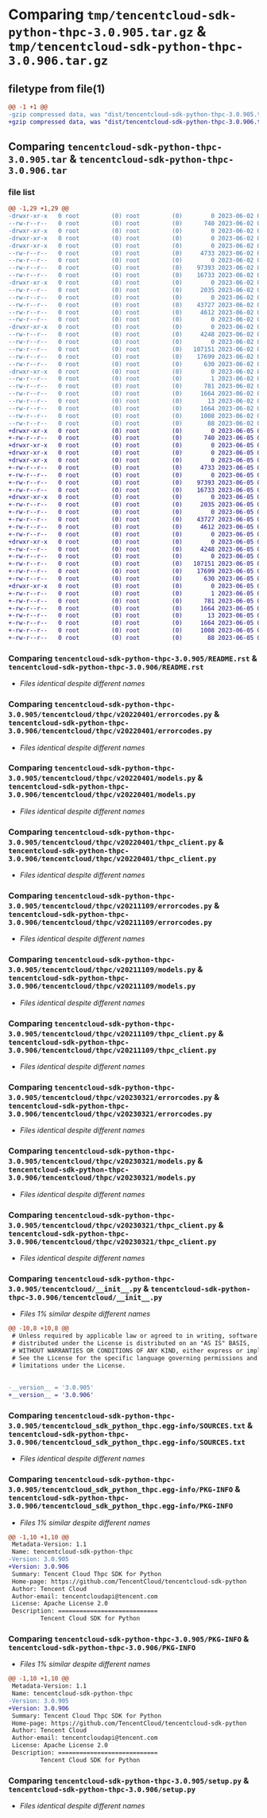 # Comparing `tmp/tencentcloud-sdk-python-thpc-3.0.905.tar.gz` & `tmp/tencentcloud-sdk-python-thpc-3.0.906.tar.gz`

## filetype from file(1)

```diff
@@ -1 +1 @@
-gzip compressed data, was "dist/tencentcloud-sdk-python-thpc-3.0.905.tar", last modified: Fri Jun  2 00:41:18 2023, max compression
+gzip compressed data, was "dist/tencentcloud-sdk-python-thpc-3.0.906.tar", last modified: Mon Jun  5 00:44:03 2023, max compression
```

## Comparing `tencentcloud-sdk-python-thpc-3.0.905.tar` & `tencentcloud-sdk-python-thpc-3.0.906.tar`

### file list

```diff
@@ -1,29 +1,29 @@
-drwxr-xr-x   0 root         (0) root         (0)        0 2023-06-02 00:41:18.000000 tencentcloud-sdk-python-thpc-3.0.905/
--rw-r--r--   0 root         (0) root         (0)      740 2023-06-02 00:41:18.000000 tencentcloud-sdk-python-thpc-3.0.905/README.rst
-drwxr-xr-x   0 root         (0) root         (0)        0 2023-06-02 00:41:18.000000 tencentcloud-sdk-python-thpc-3.0.905/tencentcloud/
-drwxr-xr-x   0 root         (0) root         (0)        0 2023-06-02 00:41:18.000000 tencentcloud-sdk-python-thpc-3.0.905/tencentcloud/thpc/
-drwxr-xr-x   0 root         (0) root         (0)        0 2023-06-02 00:41:18.000000 tencentcloud-sdk-python-thpc-3.0.905/tencentcloud/thpc/v20220401/
--rw-r--r--   0 root         (0) root         (0)     4733 2023-06-02 00:41:18.000000 tencentcloud-sdk-python-thpc-3.0.905/tencentcloud/thpc/v20220401/errorcodes.py
--rw-r--r--   0 root         (0) root         (0)        0 2023-06-02 00:41:18.000000 tencentcloud-sdk-python-thpc-3.0.905/tencentcloud/thpc/v20220401/__init__.py
--rw-r--r--   0 root         (0) root         (0)    97393 2023-06-02 00:41:18.000000 tencentcloud-sdk-python-thpc-3.0.905/tencentcloud/thpc/v20220401/models.py
--rw-r--r--   0 root         (0) root         (0)    16733 2023-06-02 00:41:18.000000 tencentcloud-sdk-python-thpc-3.0.905/tencentcloud/thpc/v20220401/thpc_client.py
-drwxr-xr-x   0 root         (0) root         (0)        0 2023-06-02 00:41:18.000000 tencentcloud-sdk-python-thpc-3.0.905/tencentcloud/thpc/v20211109/
--rw-r--r--   0 root         (0) root         (0)     2035 2023-06-02 00:41:18.000000 tencentcloud-sdk-python-thpc-3.0.905/tencentcloud/thpc/v20211109/errorcodes.py
--rw-r--r--   0 root         (0) root         (0)        0 2023-06-02 00:41:18.000000 tencentcloud-sdk-python-thpc-3.0.905/tencentcloud/thpc/v20211109/__init__.py
--rw-r--r--   0 root         (0) root         (0)    43727 2023-06-02 00:41:18.000000 tencentcloud-sdk-python-thpc-3.0.905/tencentcloud/thpc/v20211109/models.py
--rw-r--r--   0 root         (0) root         (0)     4612 2023-06-02 00:41:18.000000 tencentcloud-sdk-python-thpc-3.0.905/tencentcloud/thpc/v20211109/thpc_client.py
--rw-r--r--   0 root         (0) root         (0)        0 2023-06-02 00:41:18.000000 tencentcloud-sdk-python-thpc-3.0.905/tencentcloud/thpc/__init__.py
-drwxr-xr-x   0 root         (0) root         (0)        0 2023-06-02 00:41:18.000000 tencentcloud-sdk-python-thpc-3.0.905/tencentcloud/thpc/v20230321/
--rw-r--r--   0 root         (0) root         (0)     4248 2023-06-02 00:41:18.000000 tencentcloud-sdk-python-thpc-3.0.905/tencentcloud/thpc/v20230321/errorcodes.py
--rw-r--r--   0 root         (0) root         (0)        0 2023-06-02 00:41:18.000000 tencentcloud-sdk-python-thpc-3.0.905/tencentcloud/thpc/v20230321/__init__.py
--rw-r--r--   0 root         (0) root         (0)   107151 2023-06-02 00:41:18.000000 tencentcloud-sdk-python-thpc-3.0.905/tencentcloud/thpc/v20230321/models.py
--rw-r--r--   0 root         (0) root         (0)    17699 2023-06-02 00:41:18.000000 tencentcloud-sdk-python-thpc-3.0.905/tencentcloud/thpc/v20230321/thpc_client.py
--rw-r--r--   0 root         (0) root         (0)      630 2023-06-02 00:41:18.000000 tencentcloud-sdk-python-thpc-3.0.905/tencentcloud/__init__.py
-drwxr-xr-x   0 root         (0) root         (0)        0 2023-06-02 00:41:18.000000 tencentcloud-sdk-python-thpc-3.0.905/tencentcloud_sdk_python_thpc.egg-info/
--rw-r--r--   0 root         (0) root         (0)        1 2023-06-02 00:41:18.000000 tencentcloud-sdk-python-thpc-3.0.905/tencentcloud_sdk_python_thpc.egg-info/dependency_links.txt
--rw-r--r--   0 root         (0) root         (0)      781 2023-06-02 00:41:18.000000 tencentcloud-sdk-python-thpc-3.0.905/tencentcloud_sdk_python_thpc.egg-info/SOURCES.txt
--rw-r--r--   0 root         (0) root         (0)     1664 2023-06-02 00:41:18.000000 tencentcloud-sdk-python-thpc-3.0.905/tencentcloud_sdk_python_thpc.egg-info/PKG-INFO
--rw-r--r--   0 root         (0) root         (0)       13 2023-06-02 00:41:18.000000 tencentcloud-sdk-python-thpc-3.0.905/tencentcloud_sdk_python_thpc.egg-info/top_level.txt
--rw-r--r--   0 root         (0) root         (0)     1664 2023-06-02 00:41:18.000000 tencentcloud-sdk-python-thpc-3.0.905/PKG-INFO
--rw-r--r--   0 root         (0) root         (0)     1008 2023-06-02 00:41:18.000000 tencentcloud-sdk-python-thpc-3.0.905/setup.py
--rw-r--r--   0 root         (0) root         (0)       88 2023-06-02 00:41:18.000000 tencentcloud-sdk-python-thpc-3.0.905/setup.cfg
+drwxr-xr-x   0 root         (0) root         (0)        0 2023-06-05 00:44:03.000000 tencentcloud-sdk-python-thpc-3.0.906/
+-rw-r--r--   0 root         (0) root         (0)      740 2023-06-05 00:44:02.000000 tencentcloud-sdk-python-thpc-3.0.906/README.rst
+drwxr-xr-x   0 root         (0) root         (0)        0 2023-06-05 00:44:03.000000 tencentcloud-sdk-python-thpc-3.0.906/tencentcloud/
+drwxr-xr-x   0 root         (0) root         (0)        0 2023-06-05 00:44:03.000000 tencentcloud-sdk-python-thpc-3.0.906/tencentcloud/thpc/
+drwxr-xr-x   0 root         (0) root         (0)        0 2023-06-05 00:44:03.000000 tencentcloud-sdk-python-thpc-3.0.906/tencentcloud/thpc/v20220401/
+-rw-r--r--   0 root         (0) root         (0)     4733 2023-06-05 00:44:02.000000 tencentcloud-sdk-python-thpc-3.0.906/tencentcloud/thpc/v20220401/errorcodes.py
+-rw-r--r--   0 root         (0) root         (0)        0 2023-06-05 00:44:02.000000 tencentcloud-sdk-python-thpc-3.0.906/tencentcloud/thpc/v20220401/__init__.py
+-rw-r--r--   0 root         (0) root         (0)    97393 2023-06-05 00:44:02.000000 tencentcloud-sdk-python-thpc-3.0.906/tencentcloud/thpc/v20220401/models.py
+-rw-r--r--   0 root         (0) root         (0)    16733 2023-06-05 00:44:02.000000 tencentcloud-sdk-python-thpc-3.0.906/tencentcloud/thpc/v20220401/thpc_client.py
+drwxr-xr-x   0 root         (0) root         (0)        0 2023-06-05 00:44:03.000000 tencentcloud-sdk-python-thpc-3.0.906/tencentcloud/thpc/v20211109/
+-rw-r--r--   0 root         (0) root         (0)     2035 2023-06-05 00:44:02.000000 tencentcloud-sdk-python-thpc-3.0.906/tencentcloud/thpc/v20211109/errorcodes.py
+-rw-r--r--   0 root         (0) root         (0)        0 2023-06-05 00:44:02.000000 tencentcloud-sdk-python-thpc-3.0.906/tencentcloud/thpc/v20211109/__init__.py
+-rw-r--r--   0 root         (0) root         (0)    43727 2023-06-05 00:44:02.000000 tencentcloud-sdk-python-thpc-3.0.906/tencentcloud/thpc/v20211109/models.py
+-rw-r--r--   0 root         (0) root         (0)     4612 2023-06-05 00:44:02.000000 tencentcloud-sdk-python-thpc-3.0.906/tencentcloud/thpc/v20211109/thpc_client.py
+-rw-r--r--   0 root         (0) root         (0)        0 2023-06-05 00:44:02.000000 tencentcloud-sdk-python-thpc-3.0.906/tencentcloud/thpc/__init__.py
+drwxr-xr-x   0 root         (0) root         (0)        0 2023-06-05 00:44:03.000000 tencentcloud-sdk-python-thpc-3.0.906/tencentcloud/thpc/v20230321/
+-rw-r--r--   0 root         (0) root         (0)     4248 2023-06-05 00:44:02.000000 tencentcloud-sdk-python-thpc-3.0.906/tencentcloud/thpc/v20230321/errorcodes.py
+-rw-r--r--   0 root         (0) root         (0)        0 2023-06-05 00:44:02.000000 tencentcloud-sdk-python-thpc-3.0.906/tencentcloud/thpc/v20230321/__init__.py
+-rw-r--r--   0 root         (0) root         (0)   107151 2023-06-05 00:44:02.000000 tencentcloud-sdk-python-thpc-3.0.906/tencentcloud/thpc/v20230321/models.py
+-rw-r--r--   0 root         (0) root         (0)    17699 2023-06-05 00:44:02.000000 tencentcloud-sdk-python-thpc-3.0.906/tencentcloud/thpc/v20230321/thpc_client.py
+-rw-r--r--   0 root         (0) root         (0)      630 2023-06-05 00:44:02.000000 tencentcloud-sdk-python-thpc-3.0.906/tencentcloud/__init__.py
+drwxr-xr-x   0 root         (0) root         (0)        0 2023-06-05 00:44:03.000000 tencentcloud-sdk-python-thpc-3.0.906/tencentcloud_sdk_python_thpc.egg-info/
+-rw-r--r--   0 root         (0) root         (0)        1 2023-06-05 00:44:03.000000 tencentcloud-sdk-python-thpc-3.0.906/tencentcloud_sdk_python_thpc.egg-info/dependency_links.txt
+-rw-r--r--   0 root         (0) root         (0)      781 2023-06-05 00:44:03.000000 tencentcloud-sdk-python-thpc-3.0.906/tencentcloud_sdk_python_thpc.egg-info/SOURCES.txt
+-rw-r--r--   0 root         (0) root         (0)     1664 2023-06-05 00:44:03.000000 tencentcloud-sdk-python-thpc-3.0.906/tencentcloud_sdk_python_thpc.egg-info/PKG-INFO
+-rw-r--r--   0 root         (0) root         (0)       13 2023-06-05 00:44:03.000000 tencentcloud-sdk-python-thpc-3.0.906/tencentcloud_sdk_python_thpc.egg-info/top_level.txt
+-rw-r--r--   0 root         (0) root         (0)     1664 2023-06-05 00:44:03.000000 tencentcloud-sdk-python-thpc-3.0.906/PKG-INFO
+-rw-r--r--   0 root         (0) root         (0)     1008 2023-06-05 00:44:02.000000 tencentcloud-sdk-python-thpc-3.0.906/setup.py
+-rw-r--r--   0 root         (0) root         (0)       88 2023-06-05 00:44:03.000000 tencentcloud-sdk-python-thpc-3.0.906/setup.cfg
```

### Comparing `tencentcloud-sdk-python-thpc-3.0.905/README.rst` & `tencentcloud-sdk-python-thpc-3.0.906/README.rst`

 * *Files identical despite different names*

### Comparing `tencentcloud-sdk-python-thpc-3.0.905/tencentcloud/thpc/v20220401/errorcodes.py` & `tencentcloud-sdk-python-thpc-3.0.906/tencentcloud/thpc/v20220401/errorcodes.py`

 * *Files identical despite different names*

### Comparing `tencentcloud-sdk-python-thpc-3.0.905/tencentcloud/thpc/v20220401/models.py` & `tencentcloud-sdk-python-thpc-3.0.906/tencentcloud/thpc/v20220401/models.py`

 * *Files identical despite different names*

### Comparing `tencentcloud-sdk-python-thpc-3.0.905/tencentcloud/thpc/v20220401/thpc_client.py` & `tencentcloud-sdk-python-thpc-3.0.906/tencentcloud/thpc/v20220401/thpc_client.py`

 * *Files identical despite different names*

### Comparing `tencentcloud-sdk-python-thpc-3.0.905/tencentcloud/thpc/v20211109/errorcodes.py` & `tencentcloud-sdk-python-thpc-3.0.906/tencentcloud/thpc/v20211109/errorcodes.py`

 * *Files identical despite different names*

### Comparing `tencentcloud-sdk-python-thpc-3.0.905/tencentcloud/thpc/v20211109/models.py` & `tencentcloud-sdk-python-thpc-3.0.906/tencentcloud/thpc/v20211109/models.py`

 * *Files identical despite different names*

### Comparing `tencentcloud-sdk-python-thpc-3.0.905/tencentcloud/thpc/v20211109/thpc_client.py` & `tencentcloud-sdk-python-thpc-3.0.906/tencentcloud/thpc/v20211109/thpc_client.py`

 * *Files identical despite different names*

### Comparing `tencentcloud-sdk-python-thpc-3.0.905/tencentcloud/thpc/v20230321/errorcodes.py` & `tencentcloud-sdk-python-thpc-3.0.906/tencentcloud/thpc/v20230321/errorcodes.py`

 * *Files identical despite different names*

### Comparing `tencentcloud-sdk-python-thpc-3.0.905/tencentcloud/thpc/v20230321/models.py` & `tencentcloud-sdk-python-thpc-3.0.906/tencentcloud/thpc/v20230321/models.py`

 * *Files identical despite different names*

### Comparing `tencentcloud-sdk-python-thpc-3.0.905/tencentcloud/thpc/v20230321/thpc_client.py` & `tencentcloud-sdk-python-thpc-3.0.906/tencentcloud/thpc/v20230321/thpc_client.py`

 * *Files identical despite different names*

### Comparing `tencentcloud-sdk-python-thpc-3.0.905/tencentcloud/__init__.py` & `tencentcloud-sdk-python-thpc-3.0.906/tencentcloud/__init__.py`

 * *Files 1% similar despite different names*

```diff
@@ -10,8 +10,8 @@
 # Unless required by applicable law or agreed to in writing, software
 # distributed under the License is distributed on an "AS IS" BASIS,
 # WITHOUT WARRANTIES OR CONDITIONS OF ANY KIND, either express or implied.
 # See the License for the specific language governing permissions and
 # limitations under the License.
 
 
-__version__ = '3.0.905'
+__version__ = '3.0.906'
```

### Comparing `tencentcloud-sdk-python-thpc-3.0.905/tencentcloud_sdk_python_thpc.egg-info/SOURCES.txt` & `tencentcloud-sdk-python-thpc-3.0.906/tencentcloud_sdk_python_thpc.egg-info/SOURCES.txt`

 * *Files identical despite different names*

### Comparing `tencentcloud-sdk-python-thpc-3.0.905/tencentcloud_sdk_python_thpc.egg-info/PKG-INFO` & `tencentcloud-sdk-python-thpc-3.0.906/tencentcloud_sdk_python_thpc.egg-info/PKG-INFO`

 * *Files 1% similar despite different names*

```diff
@@ -1,10 +1,10 @@
 Metadata-Version: 1.1
 Name: tencentcloud-sdk-python-thpc
-Version: 3.0.905
+Version: 3.0.906
 Summary: Tencent Cloud Thpc SDK for Python
 Home-page: https://github.com/TencentCloud/tencentcloud-sdk-python
 Author: Tencent Cloud
 Author-email: tencentcloudapi@tencent.com
 License: Apache License 2.0
 Description: ============================
         Tencent Cloud SDK for Python
```

### Comparing `tencentcloud-sdk-python-thpc-3.0.905/PKG-INFO` & `tencentcloud-sdk-python-thpc-3.0.906/PKG-INFO`

 * *Files 1% similar despite different names*

```diff
@@ -1,10 +1,10 @@
 Metadata-Version: 1.1
 Name: tencentcloud-sdk-python-thpc
-Version: 3.0.905
+Version: 3.0.906
 Summary: Tencent Cloud Thpc SDK for Python
 Home-page: https://github.com/TencentCloud/tencentcloud-sdk-python
 Author: Tencent Cloud
 Author-email: tencentcloudapi@tencent.com
 License: Apache License 2.0
 Description: ============================
         Tencent Cloud SDK for Python
```

### Comparing `tencentcloud-sdk-python-thpc-3.0.905/setup.py` & `tencentcloud-sdk-python-thpc-3.0.906/setup.py`

 * *Files identical despite different names*

